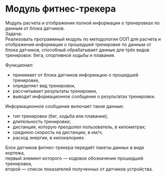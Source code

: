 # Модуль фитнес-трекера
Модуль расчета и отображения полной информации о тренеровках по данным от блока датчиков. \
Задача:\
Реализовать программный модуль по методологии ООП для расчета и отображения информации о прошедшей тренировке по данным от блока датчиков, способный
обрабатывает данные для трёх видов тренировок: бега, спортивной ходьбы и плавания.

Функционал:
- принимает от блока датчиков информацию о прошедшей тренировке,
- определяет вид тренировки,
- рассчитывает результаты тренировки,
- выводит информационное сообщение о результатах тренировки.

Информационное сообщение включает такие данные:
- тип тренировки (бег, ходьба или плавание);
- длительность тренировки;
- дистанция, которую преодолел пользователь, в километрах;
- среднюю скорость на дистанции, в км/ч;
- расход энергии, в килокалориях.

Блок датчиков фитнес-трекера передаёт пакеты данных в виде кортежа,\
первый элемент которого — кодовое обозначение прошедшей тренировки,\
второй — список показателей полученных от датчиков устройства.
